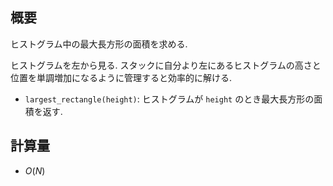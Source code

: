 ## 概要

ヒストグラム中の最大長方形の面積を求める.

ヒストグラムを左から見る. スタックに自分より左にあるヒストグラムの高さと位置を単調増加になるように管理すると効率的に解ける.

* `largest_rectangle(height)`: ヒストグラムが `height` のとき最大長方形の面積を返す.

## 計算量

* $O(N)$
